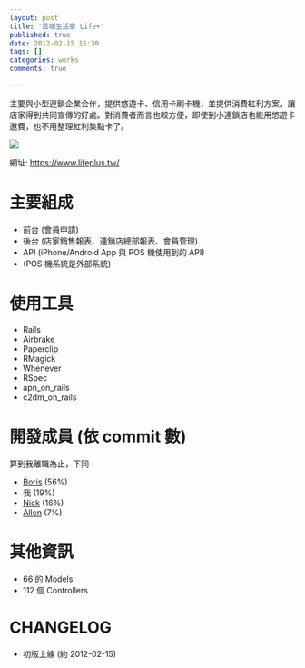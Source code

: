 ```yaml
---
layout: post
title: '雲端生活家 Life+'
published: true
date: 2012-02-15 15:30
tags: []
categories: works
comments: true

---
```

主要與小型連鎖企業合作，提供悠遊卡、信用卡刷卡機，並提供消費紅利方案，讓店家得到共同宣傳的好處。對消費者而言也較方便，即使到小連鎖店也能用悠遊卡邀費，也不用整理紅利集點卡了。

![](https://lh3.googleusercontent.com/-K8XZ9vlFMKs/UcW_rOFhiiI/AAAAAAAABW4/nV2wdt_y6AA/s640/lifeplus.png)

網址: https://www.lifeplus.tw/

# 主要組成

* 前台 (會員申請)
* 後台 (店家銷售報表、連鎖店總部報表、會員管理)
* API (iPhone/Android App 與 POS 機使用到的 API)
* (POS 機系統是外部系統)

# 使用工具

* Rails
* Airbrake
* Paperclip
* RMagick
* Whenever
* RSpec
* apn_on_rails
* c2dm_on_rails

# 開發成員 (依 commit 數)

算到我離職為止，下同

* [Boris](http://www.linkedin.com/profile/view?id=56941896) (56%)
* 我 (19%)
* [Nick](http://www.linkedin.com/profile/view?id=86570813) (16%)
* [Allen](http://www.linkedin.com/profile/view?id=136347421) (7%)

# 其他資訊

* 66 的 Models
* 112 個 Controllers

# CHANGELOG

* 初版上線 (約 2012-02-15)
